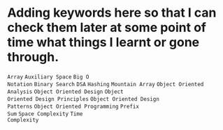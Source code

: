 # Adding keywords here so that I can check them later at some point of time what things I learnt or gone through.

<code>Array</code>
<code>Auxiliary Space</code>
<code>Big O Notation</code>
<code>Binary Search</code>
<code>DSA</code>
<code>Hashing</code>
<code>Mountain Array</code>
<code>Object Oriented Analysis</code>
<code>Object Oriented Design</code>
<code>Object Oriented Design Principles</code>
<code>Object Oriented Design Patterns</code>
<code>Object Oriented Programming</code>
<code>Prefix Sum</code>
<code>Space Complexity</code>
<code>Time Complexity</code>